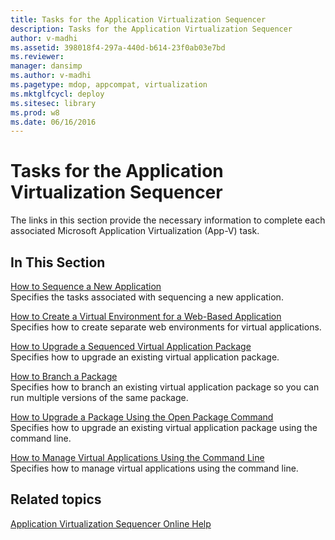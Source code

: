 ```yaml
---
title: Tasks for the Application Virtualization Sequencer
description: Tasks for the Application Virtualization Sequencer
author: v-madhi
ms.assetid: 398018f4-297a-440d-b614-23f0ab03e7bd
ms.reviewer: 
manager: dansimp
ms.author: v-madhi
ms.pagetype: mdop, appcompat, virtualization
ms.mktglfcycl: deploy
ms.sitesec: library
ms.prod: w8
ms.date: 06/16/2016
---
```



# Tasks for the Application Virtualization Sequencer


The links in this section provide the necessary information to complete each associated Microsoft Application Virtualization (App-V) task.

## In This Section


<a href="" id="how-to-sequence-a-new-application"></a>[How to Sequence a New Application](how-to-sequence-a-new-application.md)  
Specifies the tasks associated with sequencing a new application.

<a href="" id="how-to-create-a-virtual-environment-for-a-web-based-application"></a>[How to Create a Virtual Environment for a Web-Based Application](how-to-create-a-virtual-environment-for-a-web-based-application.md)  
Specifies how to create separate web environments for virtual applications.

<a href="" id="how-to-upgrade-a-sequenced-virtual-application-package"></a>[How to Upgrade a Sequenced Virtual Application Package](how-to-upgrade-a-sequenced-virtual-application-package.md)  
Specifies how to upgrade an existing virtual application package.

<a href="" id="how-to-branch-a-package"></a>[How to Branch a Package](how-to-branch-a-package.md)  
Specifies how to branch an existing virtual application package so you can run multiple versions of the same package.

<a href="" id="how-to-upgrade-a-package-using-the-open-package-command"></a>[How to Upgrade a Package Using the Open Package Command](how-to-upgrade-a-package-using-the-open-package-command.md)  
Specifies how to upgrade an existing virtual application package using the command line.

<a href="" id="how-to-manage-virtual-applications-using-the-command-line"></a>[How to Manage Virtual Applications Using the Command Line](how-to-manage-virtual-applications-using-the-command-line.md)  
Specifies how to manage virtual applications using the command line.

## Related topics


[Application Virtualization Sequencer Online Help](application-virtualization-sequencer-online-help.md)

 

 





